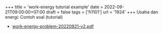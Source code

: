 +++
title = 'work-energy tutorial example'
date = 2022-09-21T09:00:00+07:00
draft = false
tags = ['fi1101']
url = '1924'
+++
Usaha dan energi: Contoh soal (tutorial)
<!--more-->

+ [work-energy-problem-20220921-v2.pdf](https://zenodo.org/doi/10.5281/zenodo.7098237)
